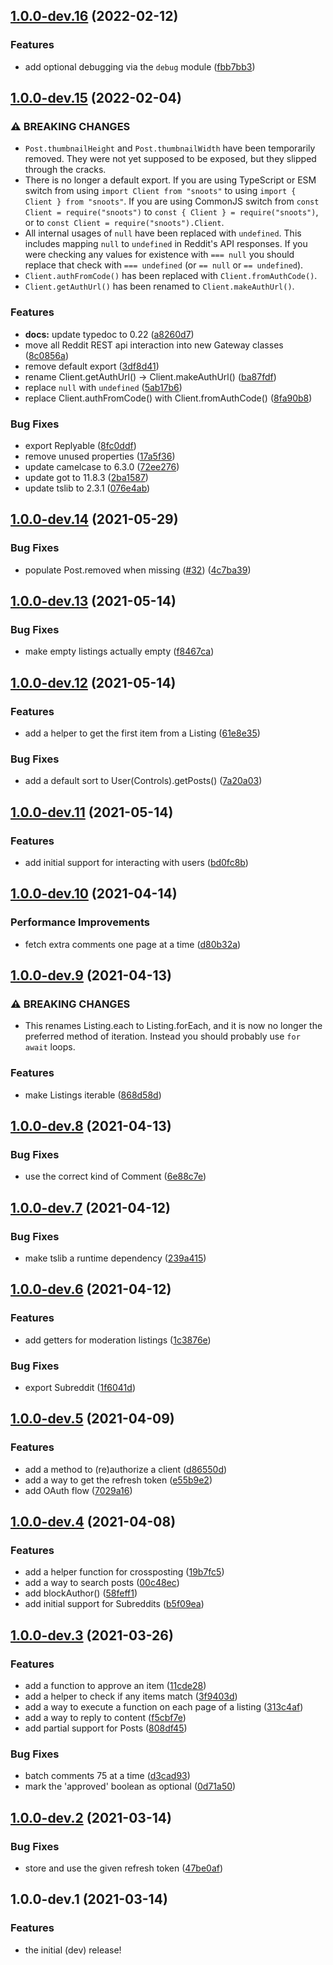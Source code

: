 ## [1.0.0-dev.16](https://github.com/thislooksfun/snoots/compare/v1.0.0-dev.15...v1.0.0-dev.16) (2022-02-12)


### Features

* add optional debugging via the `debug` module ([fbb7bb3](https://github.com/thislooksfun/snoots/commit/fbb7bb31086d72c87c2c967a2bf58e3b8058ab81))

## [1.0.0-dev.15](https://github.com/thislooksfun/snoots/compare/v1.0.0-dev.14...v1.0.0-dev.15) (2022-02-04)


### ⚠ BREAKING CHANGES

* `Post.thumbnailHeight` and `Post.thumbnailWidth` have
been temporarily removed. They were not yet supposed to be exposed, but
they slipped through the cracks.
* There is no longer a default export. If you are using
TypeScript or ESM switch from using `import Client from "snoots"` to
using `import { Client } from "snoots"`. If you are using CommonJS
switch from `const Client = require("snoots")` to
`const { Client } = require("snoots")`, or to
`const Client = require("snoots").Client`.
* All internal usages of `null` have been replaced with
`undefined`. This includes mapping `null` to `undefined` in Reddit's API
responses. If you were checking any values for existence with `=== null`
you should replace that check with `=== undefined` (or `== null` or
`== undefined`).
* `Client.authFromCode()` has been replaced with
`Client.fromAuthCode()`.
* `Client.getAuthUrl()` has been renamed to
`Client.makeAuthUrl()`.

### Features

* **docs:** update typedoc to 0.22 ([a8260d7](https://github.com/thislooksfun/snoots/commit/a8260d7af94a20fad608beb3317d9f4999f178a6))
* move all Reddit REST api interaction into new Gateway classes ([8c0856a](https://github.com/thislooksfun/snoots/commit/8c0856a1d1098e8d49794fecdee1f300d6ed3ff4))
* remove default export ([3df8d41](https://github.com/thislooksfun/snoots/commit/3df8d41a26b3f5d8f0bb59e55d9bcb44d86a3f35))
* rename Client.getAuthUrl() -> Client.makeAuthUrl() ([ba87fdf](https://github.com/thislooksfun/snoots/commit/ba87fdfe1b5d9d300f140c1bb2a785b79e4565f8))
* replace `null` with `undefined` ([5ab17b6](https://github.com/thislooksfun/snoots/commit/5ab17b61bb1051e7d6205eccbfc8facf10cc3121))
* replace Client.authFromCode() with Client.fromAuthCode() ([8fa90b8](https://github.com/thislooksfun/snoots/commit/8fa90b810461dd739b10d51dcdad947424a571af))


### Bug Fixes

* export Replyable ([8fc0ddf](https://github.com/thislooksfun/snoots/commit/8fc0ddf3e028c082f3ace118ff412e41614e4b09))
* remove unused properties ([17a5f36](https://github.com/thislooksfun/snoots/commit/17a5f3624ddde7ac0e88db585319154947492b97))
* update camelcase to 6.3.0 ([72ee276](https://github.com/thislooksfun/snoots/commit/72ee276c793def28fd36e3710a5c31d8aad1af0a))
* update got to 11.8.3 ([2ba1587](https://github.com/thislooksfun/snoots/commit/2ba15872c4470e2b91830d70c606296c0f785b1b))
* update tslib to 2.3.1 ([076e4ab](https://github.com/thislooksfun/snoots/commit/076e4ab4e3245bfad6df3aedf4081a88496c2138))

## [1.0.0-dev.14](https://github.com/thislooksfun/snoots/compare/v1.0.0-dev.13...v1.0.0-dev.14) (2021-05-29)


### Bug Fixes

* populate Post.removed when missing ([#32](https://github.com/thislooksfun/snoots/issues/32)) ([4c7ba39](https://github.com/thislooksfun/snoots/commit/4c7ba394b4c84e942879d26421c405bff9640966))

## [1.0.0-dev.13](https://github.com/thislooksfun/snoots/compare/v1.0.0-dev.12...v1.0.0-dev.13) (2021-05-14)


### Bug Fixes

* make empty listings actually empty ([f8467ca](https://github.com/thislooksfun/snoots/commit/f8467ca2d8f1f12e80daf5ff0c30202eba44a48f))

## [1.0.0-dev.12](https://github.com/thislooksfun/snoots/compare/v1.0.0-dev.11...v1.0.0-dev.12) (2021-05-14)


### Features

* add a helper to get the first item from a Listing ([61e8e35](https://github.com/thislooksfun/snoots/commit/61e8e35b99a05a590101262ba276b704afa5b915))


### Bug Fixes

* add a default sort to User(Controls).getPosts() ([7a20a03](https://github.com/thislooksfun/snoots/commit/7a20a03194756955562f05e3fd5e7eeff63ad39f))

## [1.0.0-dev.11](https://github.com/thislooksfun/snoots/compare/v1.0.0-dev.10...v1.0.0-dev.11) (2021-05-14)


### Features

* add initial support for interacting with users ([bd0fc8b](https://github.com/thislooksfun/snoots/commit/bd0fc8b01140aaab1b0b47eb6cdedb96a79c2b22))

## [1.0.0-dev.10](https://github.com/thislooksfun/snoots/compare/v1.0.0-dev.9...v1.0.0-dev.10) (2021-04-14)


### Performance Improvements

* fetch extra comments one page at a time ([d80b32a](https://github.com/thislooksfun/snoots/commit/d80b32a1079a0d5fed18d19102168c7167099e5d))

## [1.0.0-dev.9](https://github.com/thislooksfun/snoots/compare/v1.0.0-dev.8...v1.0.0-dev.9) (2021-04-13)


### ⚠ BREAKING CHANGES

* This renames Listing.each to Listing.forEach, and
it is now no longer the preferred method of iteration. Instead you
should probably use `for await` loops.

### Features

* make Listings iterable ([868d58d](https://github.com/thislooksfun/snoots/commit/868d58d06d5a38dd94e7d293d722d89f649e8b53))

## [1.0.0-dev.8](https://github.com/thislooksfun/snoots/compare/v1.0.0-dev.7...v1.0.0-dev.8) (2021-04-13)


### Bug Fixes

* use the correct kind of Comment ([6e88c7e](https://github.com/thislooksfun/snoots/commit/6e88c7efe6eb4cbc46ea0e7980c64a0dc6739530))

## [1.0.0-dev.7](https://github.com/thislooksfun/snoots/compare/v1.0.0-dev.6...v1.0.0-dev.7) (2021-04-12)


### Bug Fixes

* make tslib a runtime dependency ([239a415](https://github.com/thislooksfun/snoots/commit/239a4152a87525b1b5a72e17e0fcc6cc4c075934))

## [1.0.0-dev.6](https://github.com/thislooksfun/snoots/compare/v1.0.0-dev.5...v1.0.0-dev.6) (2021-04-12)


### Features

* add getters for moderation listings ([1c3876e](https://github.com/thislooksfun/snoots/commit/1c3876e56cc5b8816354392f8e7bbdf601ee272f))


### Bug Fixes

* export Subreddit ([1f6041d](https://github.com/thislooksfun/snoots/commit/1f6041da5bf1f36c68a14bc4419740d767ef2619))

## [1.0.0-dev.5](https://github.com/thislooksfun/snoots/compare/v1.0.0-dev.4...v1.0.0-dev.5) (2021-04-09)


### Features

* add a method to (re)authorize a client ([d86550d](https://github.com/thislooksfun/snoots/commit/d86550d0e7aef8cfbdaa8333d45207119cf9c2e5))
* add a way to get the refresh token ([e55b9e2](https://github.com/thislooksfun/snoots/commit/e55b9e2088b780d7b05fb5ac1360a7616b980741))
* add OAuth flow ([7029a16](https://github.com/thislooksfun/snoots/commit/7029a16f3c0cf1af2face6baf8b9c0e1423606c5))

## [1.0.0-dev.4](https://github.com/thislooksfun/snoots/compare/v1.0.0-dev.3...v1.0.0-dev.4) (2021-04-08)


### Features

* add a helper function for crossposting ([19b7fc5](https://github.com/thislooksfun/snoots/commit/19b7fc57a76fb38047bd1f749560476d88a47f99))
* add a way to search posts ([00c48ec](https://github.com/thislooksfun/snoots/commit/00c48ec7747f555dbc00065f5854e0cbf5dc82e3))
* add blockAuthor() ([58feff1](https://github.com/thislooksfun/snoots/commit/58feff1f1ab3962a009c44efae8334805c9c4ccf))
* add initial support for Subreddits ([b5f09ea](https://github.com/thislooksfun/snoots/commit/b5f09eafa1b1a3840a6d6b6864b82528a9c1893e))

## [1.0.0-dev.3](https://github.com/thislooksfun/snoots/compare/v1.0.0-dev.2...v1.0.0-dev.3) (2021-03-26)


### Features

* add a function to approve an item ([11cde28](https://github.com/thislooksfun/snoots/commit/11cde2862bd4c7dd27f80ba18776ceae9e86e159))
* add a helper to check if any items match ([3f9403d](https://github.com/thislooksfun/snoots/commit/3f9403d3ad50b426bb8d817a3803ec9fa5072fb7))
* add a way to execute a function on each page of a listing ([313c4af](https://github.com/thislooksfun/snoots/commit/313c4af73b1a1147dc0393afbc63d310d7f8b377))
* add a way to reply to content ([f5cbf7e](https://github.com/thislooksfun/snoots/commit/f5cbf7e79fa9d929f6ca72082bf4c2e51c126cd9))
* add partial support for Posts ([808df45](https://github.com/thislooksfun/snoots/commit/808df45279f6c5e3c5201a06c933c885b891c09e))


### Bug Fixes

* batch comments 75 at a time ([d3cad93](https://github.com/thislooksfun/snoots/commit/d3cad93f1b7fa0bf66dc46ebfc07d81ac6f7ad08))
* mark the 'approved' boolean as optional ([0d71a50](https://github.com/thislooksfun/snoots/commit/0d71a5012b33b0b71e0de16e60ef943664ebad65))

## [1.0.0-dev.2](https://github.com/thislooksfun/snoots/compare/v1.0.0-dev.1...v1.0.0-dev.2) (2021-03-14)


### Bug Fixes

* store and use the given refresh token ([47be0af](https://github.com/thislooksfun/snoots/commit/47be0af384f08769a620bad8b65476a41360165b))

## 1.0.0-dev.1 (2021-03-14)


### Features

* the initial (dev) release!
